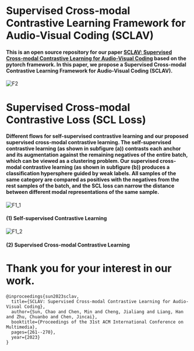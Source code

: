 # Supervised Cross-modal Contrastive Learning Framework for Audio-Visual Coding (SCLAV)
#### This is an open source repository for our paper [SCLAV: Supervised Cross-modal Contrastive Learning for Audio-Visual Coding](https://doi.org/10.1145/3581783.3613805) based on the pytorch framework. In this paper, we propose a Supervised Cross-modal Contrastive Learning Framework for Audio-Visual Coding (SCLAV).
![F2](https://github.com/Supersunn/SCLAV/assets/45378715/9a0e3015-8cd9-40bb-b7ea-7611d5bf2b74)

# Supervised Cross-modal Contrastive Loss (SCL Loss)
#### Different flows for self-supervised contrastive learning and our proposed supervised cross-modal contrastive learning. The self-supervised contrastive learning (as shown in subfigure (a)) contrasts each anchor and its augmentation against the remaining negatives of the entire batch, which can be viewed as a clustering problem. Our supervised cross-modal contrastive learning (as shown in subfigure (b)) produces a classification hypersphere guided by weak labels. All samples of the same category are compared as positives with the negatives from the rest samples of the batch, and the SCL loss can narrow the distance between different modal representations of the same sample. 

![F1_1](https://github.com/Supersunn/SCLAV/assets/45378715/12896592-d1df-4bed-b87c-eb050e720fef)
#### (1) Self-supervised Contrastive Learning
![F1_2](https://github.com/Supersunn/SCLAV/assets/45378715/850dfe2a-bca4-4670-96d9-c762318871c3)
#### (2) Supervised Cross-modal Contrastive Learning

# Thank you for your interest in our work.
    @inproceedings{sun2023sclav,
      title={SCLAV: Supervised Cross-modal Contrastive Learning for Audio-Visual Coding},
      author={Sun, Chao and Chen, Min and Cheng, Jialiang and Liang, Han and Zhu, Chuanbo and Chen, Jincai},
      booktitle={Proceedings of the 31st ACM International Conference on Multimedia},
      pages={261--270},
      year={2023}
    }
